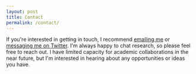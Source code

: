 ```yaml
---
layout: post
title: Contact
permalink: /contact/
---
```

If you're interested in getting in touch, I recommend [emailing me](mailto:maxaschwarzer@gmail.com) or [messaging me on Twitter](https://twitter.com/max_a_schwarzer).
I'm always happy to chat research, so please feel free to reach out. I have limited capacity for academic collaborations in the near future, but I'm interested in hearing about any opportunities or ideas you have.

